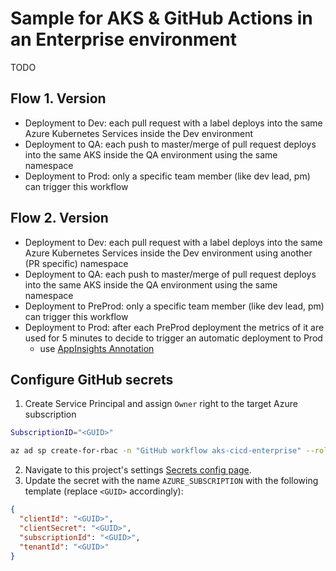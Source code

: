 # Sample for AKS & GitHub Actions in an Enterprise environment

TODO

## Flow 1. Version

* Deployment to Dev: each pull request with a label deploys into the same Azure Kubernetes Services inside the Dev environment
* Deployment to QA: each push to master/merge of pull request deploys into the same AKS inside the QA environment using the same namespace
* Deployment to Prod: only a specific team member (like dev lead, pm) can trigger this workflow

## Flow 2. Version

* Deployment to Dev: each pull request with a label deploys into the same Azure Kubernetes Services inside the Dev environment using another (PR specific) namespace
* Deployment to QA: each push to master/merge of pull request deploys into the same AKS inside the QA environment using the same namespace
* Deployment to PreProd: only a specific team member (like dev lead, pm) can trigger this workflow
* Deployment to Prod: after each PreProd deployment the metrics of it are used for 5 minutes to decide to trigger an automatic deployment to Prod
  * use [AppInsights Annotation](https://www.wictorwilen.se/blog/announcing-application-insights-annotation-github-action/)


## Configure GitHub secrets

1. Create Service Principal and assign `Owner` right to the target Azure subscription

```bash
SubscriptionID="<GUID>"

az ad sp create-for-rbac -n "GitHub workflow aks-cicd-enterprise" --role Owner --scopes /subscriptions/$SubscriptionID
```

2. Navigate to this project's settings [Secrets config page](./../settings/secrets/actions).
3. Update the secret with the name `AZURE_SUBSCRIPTION` with the following template (replace `<GUID>` accordingly):

```json
{
  "clientId": "<GUID>",
  "clientSecret": "<GUID>",
  "subscriptionId": "<GUID>",
  "tenantId": "<GUID>"
}
```

